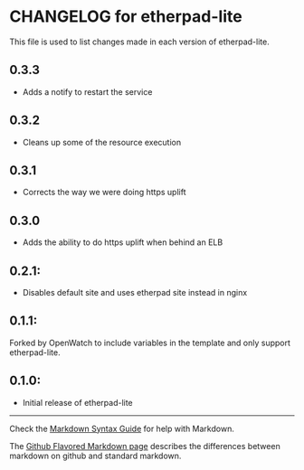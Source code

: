 # CHANGELOG for etherpad-lite

This file is used to list changes made in each version of etherpad-lite.

## 0.3.3
- Adds a notify to restart the service

## 0.3.2
- Cleans up some of the resource execution

## 0.3.1
- Corrects the way we were doing https uplift

## 0.3.0
- Adds the ability to do https uplift when behind an ELB

## 0.2.1:
- Disables default site and uses etherpad site instead in nginx

## 0.1.1:

Forked by OpenWatch to include variables in the template and only support etherpad-lite.

## 0.1.0:

* Initial release of etherpad-lite

- - -
Check the [Markdown Syntax Guide](http://daringfireball.net/projects/markdown/syntax) for help with Markdown.

The [Github Flavored Markdown page](http://github.github.com/github-flavored-markdown/) describes the differences between markdown on github and standard markdown.
